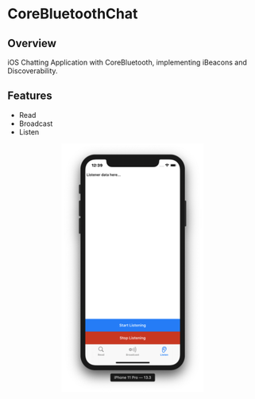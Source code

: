 # CoreBluetoothChat

## Overview
iOS Chatting Application with CoreBluetooth, implementing iBeacons and Discoverability.

## Features
- Read
- Broadcast
- Listen

<p align="center">
  <img height="500" src="/CoreBluetoothChat.png">
</p>
